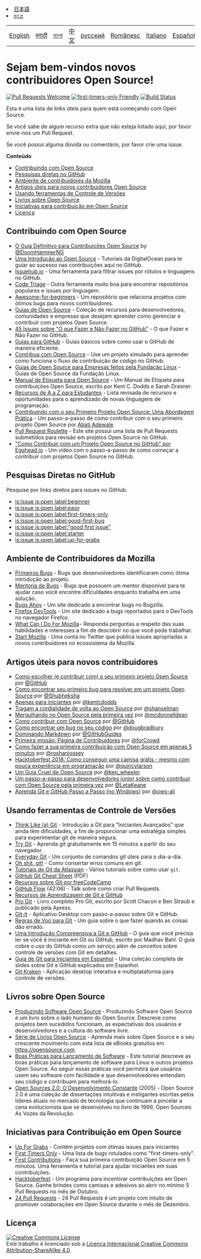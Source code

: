 <table>
    <tr>
        <!-- Do not translate this table -->
        <td><a href="./README.md"> English </a></td>
        <td><a href="./README-MR.md"> मराठी </a></td>
        <td><a href="./README-BN.md"> বাংলা </a></td>
        <td><a href="./README-CN.md"> 中文 </a></td>
        <td><a href="./README-RU.md"> русский </a></td>
        <td><a href="./README-RO.md"> Românesc </a></td>
        <td><a href="./README-IT.md"> Italiano </a></td>
        <td><a href="./README-ES.md"> Español </a></td>
        <td><a href="./README-pt-BR.md"> Português (BR) </a></td>
        <td><a href="./README-DE.md"> Deutsch </a></td>
        <td><a href="./README-GR.md"> Ελληνικά </a></td>
        <td><a href="./README-FR.md"> Français </a></td>
        <td><a href="./README-TR.md"> Turkish </a></td>
        <li><a href="./README-JA.md"> 日本語 </a></li>
        <li><a href="./README-KA.md"> ಕನ್ನಡ </a></li>
    </tr>
</table>

# Sejam bem-vindos novos contribuidores Open Source!

[![Pull Requests Welcome](https://img.shields.io/badge/PRs-welcome-brightgreen.svg?style=flat)](http://makeapullrequest.com)
[![first-timers-only Friendly](https://img.shields.io/badge/first--timers--only-friendly-blue.svg)](http://www.firsttimersonly.com/)
[![Build Status](https://travis-ci.org/freeCodeCamp/how-to-contribute-to-open-source.svg?branch=master)](https://travis-ci.org/freeCodeCamp/how-to-contribute-to-open-source)

Esta é uma lista de links úteis para quem está começando com Open Source.

Se você sabe de algum recurso extra que não esteja listado aqui, por favor envie-nos um Pull Request.

Se você possui alguma dúvida ou comentário, por favor crie uma issue.

**Conteúdo**

- [Contribuindo com Open Source](#contribuindo-com-open-source)
- [Pesquisas diretas no GitHub](#pesquisas-diretas-no-github)
- [Ambiente de contribuidores da Mozilla](#ambiente-de-contribuidores-da-mozilla)
- [Artigos úteis para novos contribuidores Open Source](#artigos-úteis-para-novos-contribuidores)
- [Usando ferramentas de Controle de Versões](#usando-ferramentas-de-controle-de-versões)
- [Livros sobre Open Source](#livros-sobre-open-source)
- [Iniciativas para contribuição em Open Source](#iniciativas-para-contribuição-em-open-source)
- [Licença](#licença)

## Contribuindo com Open Source

- [O Guia Definitivo para Contribuições Open Source](https://medium.freecodecamp.org/the-definitive-guide-to-contributing-to-open-source-900d5f9f2282) by [@DoomHammerNG](https://twitter.com/DoomHammerNG)
- [Uma Introdução ao Open Source](https://www.digitalocean.com/community/tutorial_series/an-introduction-to-open-source) - Tutoriais da DigitalOcean para te guiar ao sucesso nas contribuições aqui no GitHub.
- [Issuehub.io](http://issuehub.pro/) - Uma ferramenta para filtrar issues por rótulos e linguagens no GitHub.
- [Code Triage](https://www.codetriage.com/) - Outra ferramenta muito boa para encontrar repositórios populares e issues por linguagem.
- [Awesome-for-beginners](https://github.com/MunGell/awesome-for-beginners) - Um repositório que relaciona projetos com ótimos bugs para novos contribuidores.
- [Guias de Open Source](https://opensource.guide/) - Coleção de recursos para desenvolvedores, comunidades e empresas que desejam aprender como gerenciar e contribuir com projetos Open Source.
- [45 Issues sobre "O que Fazer e Não Fazer no GitHub"](https://hackernoon.com/45-github-issues-dos-and-donts-dfec9ab4b612) - O que Fazer e Não Fazer no GitHub.
- [Guias para GitHub](https://guides.github.com/) - Guias básicos sobre como usar o GitHub de maneira eficiente.
- [Contribua com Open Source](https://github.com/danthareja/contribute-to-open-source) - Use um projeto simulado para aprender como funciona o fluxo de contribuição de código no GitHub.
- [Guias de Open Source para Empresas feitos pela Fundação Linux](https://www.linuxfoundation.org/resources/open-source-guides/) - Guias de Open Source da Fundação Linux.
- [Manual de Etiqueta para Open Source](https://css-tricks.com/open-source-etiquette-guidebook/) - Um Manual de Etiqueta para contribuições Open Source, escrito por Kent C. Dodds e Sarah Drasner.
- [Recursos de A a Z para Estudantes](https://github.com/dipakkr/A-to-Z-Resources-for-Students) - Lista revisada de recursos e oportunidades para o aprendizado de novas linguagens de programação.
- [Contribuindo com o seu Primeiro Projeto Open Source: Uma Abordagem Prática](https://blog.devcenter.co/contributing-to-your-first-open-source-project-a-practical-approach-1928c4cbdae) - Um passo-a-passo de como contribuir com o seu primeiro projeto Open Source por [Abati Adewale](https://www.acekyd.com).
- [Pull Request Roulette](http://www.pullrequestroulette.com/) - Este site possui uma lista de Pull Requests submetidos para revisão em projetos Open Source no GitHub.
- ["Como Contribuir com um Projeto Open Source no GitHub" por Egghead.io](https://egghead.io/courses/how-to-contribute-to-an-open-source-project-on-github) - Um vídeo com o passo-a-passo de como começar a contribuir com projetos Open Source no GitHub.

## Pesquisas Diretas no GitHub

Pesquise por links diretos para issues no GitHub.

- [is:issue is:open label:beginner](https://github.com/search?utf8=%E2%9C%93&q=is%3Aissue+is%3Aopen+label%3Abeginner)
- [is:issue is:open label:easy](https://github.com/search?utf8=%E2%9C%93&q=is%3Aissue+is%3Aopen+label%3Aeasy)
- [is:issue is:open label:first-timers-only](https://github.com/search?utf8=%E2%9C%93&q=is%3Aissue+is%3Aopen+label%3Afirst-timers-only)
- [is:issue is:open label:good-first-bug](https://github.com/search?utf8=%E2%9C%93&q=is%3Aissue+is%3Aopen+label%3Agood-first-bug)
- [is:issue is:open label:"good first issue"](https://github.com/search?utf8=%E2%9C%93&q=is%3Aissue+is%3Aopen+label%3A"good+first+issue")
- [is:issue is:open label:starter](https://github.com/search?utf8=%E2%9C%93&q=is%3Aissue+is%3Aopen+label%3Astarter)
- [is:issue is:open label:up-for-grabs](https://github.com/search?utf8=%E2%9C%93&q=is%3Aissue+is%3Aopen+label%3Aup-for-grabs)

## Ambiente de Contribuidores da Mozilla

- [Primeiros Bugs](https://bugzil.la/sw:%22[good%20first%20bug]%22&limit=0) - Bugs que desenvolvedores identificaram como ótima introdução ao projeto.
- [Mentoria de Bugs](https://bugzilla.mozilla.org/buglist.cgi?quicksearch=mentor%3A%40) - Bugs que possuem um mentor disponível para te ajudar caso você encontre dificuldades enquanto trabalha em uma solução.
- [Bugs Ahoy](http://www.joshmatthews.net/bugsahoy/) - Um site dedicado a encontrar bugs no Bugzilla.
- [Firefox DevTools](http://firefox-dev.tools/) - Um site dedicado a bugs reportados para o DevTools no navegador Firefox.
- [What Can I Do For Mozilla](http://whatcanidoformozilla.org/) - Responda perguntas a respeito das suas habilidades e interesses a fim de descobrir no que você pode trabalhar.
- [Start Mozilla](https://twitter.com/StartMozilla) - Uma conta no Twitter que publica issues apropriadas a novos contribuidores no ecossistema da Mozilla.

## Artigos úteis para novos contribuidores

- [Como escolher (e contribuir com) o seu primeiro projeto Open Source](https://github.com/collections/choosing-projects) por [@GitHub](https://github.com/github)
- [Como encontrar seu primeiro bug para resolver em um projeto Open Source](https://medium.freecodecamp.org/finding-your-first-open-source-project-or-bug-to-work-on-1712f651e5ba#.slc8i2h1l) por [@Shubheksha](https://github.com/Shubheksha)
- [Apenas para iniciantes](https://kentcdodds.com/blog/first-timers-only) por [@kentcdodds](https://github.com/kentcdodds)
- [Tragam a cordialidade de volta ao Open Source](http://www.hanselman.com/blog/BringKindnessBackToOpenSource.aspx) por [@shanselman](https://github.com/shanselman)
- [Mergulhando no Open Source pela primeira vez](https://www.nearform.com/blog/getting-into-open-source-for-the-first-time/) por [@mcdonnelldean](https://github.com/mcdonnelldean)
- [Como contribuir com Open Source](https://opensource.guide/how-to-contribute/) por [@GitHub](https://github.com/github)
- [Como encontrar um bug no seu código](https://8thlight.com/blog/doug-bradbury/2016/06/29/how-to-find-bug-in-your-code.html) por [@dougbradbury](https://twitter.com/dougbradbury)
- [Dominando Markdown](https://guides.github.com/features/mastering-markdown/) por [@GitHubGuides](https://guides.github.com/)
- [Primeira missão: Página de Contribuidores](https://medium.com/@forCrowd/first-mission-contributors-page-df24e6e70705#.2v2g0no29) por [@forCrowd](https://github.com/forCrowd)
- [Como fazer a sua primeira contribuição com Open Source em apenas 5 minutos](https://medium.freecodecamp.org/how-to-make-your-first-open-source-contribution-in-just-5-minutes-aaad1fc59c9a) por [@roshanjossey](https://medium.freecodecamp.org/@roshanjossey)
- [Hacktoberfest 2018: Como conseguir uma camisa grátis - mesmo com pouca experiência em programação](https://medium.freecodecamp.org/hacktoberfest-2018-how-you-can-get-your-free-shirt-even-if-youre-new-to-coding-96080dd0b01b) por [@quincylarson](https://medium.freecodecamp.org/@quincylarson)
- [Um Guia Cruel de Open Source](https://medium.com/codezillas/a-bitter-guide-to-open-source-a8e3b6a3c1c4) por [@ken_wheeler](https://medium.com/@ken_wheeler)
- [Um passo-a-passo para desenvolvedores júnior sobre como contribuir com Open Source pela primeira vez](https://hackernoon.com/contributing-to-open-source-the-sharks-are-photoshopped-47e22db1ab86) por [@LetaKeane](http://www.letakeane.com/)
- [Aprenda Git e GitHub Passo a Passo (no Windows)](https://medium.com/@ows_ali/be93518e06dc) por [@ows-ali](https://medium.com/@ows_ali)

## Usando ferramentas de Controle de Versões

- [Think Like (a) Git](http://think-like-a-git.net/) - Introdução a Git para "Iniciantes Avançados" que ainda têm dificuldades, a fim de proporcionar uma estratégia simples para experimentar git de maneira segura.
- [Try Git](https://try.github.io/) - Aprenda git gratuitamente em 15 minutos a partir do seu navegador.
- [Everyday Git](https://git-scm.com/docs/giteveryday) - Um conjunto de comandos git úteis para o dia-a-dia.
- [Oh shit, git!](http://ohshitgit.com/) - Como consertar erros comuns em git.
- [Tutoriais de Git da Atlassian](https://www.atlassian.com/git/tutorials/) - Vários tutoriais sobre como usar `git`.
- [GitHub Git Cheat Sheet](https://education.github.com/git-cheat-sheet-education.pdf) (PDF)
- [Recursos sobre Git por freeCodeCamp](https://www.freecodecamp.org/forum/t/wiki-git-resources/13136)
- [GitHub Flow](https://www.youtube.com/watch?v=juLIxo42A_s) (42:06) - Talk sobre como criar Pull Requests.
- [Recursos de Aprendizagem de Git e GitHub](https://help.github.com/articles/git-and-github-learning-resources/)
- [Pro Git](https://git-scm.com/book/en/v2) - Livro completo Pro Git, escrito por Scott Chacon e Ben Straub e publicado pela Apress.
- [Git-it](https://github.com/jlord/git-it-electron) - Aplicativo Desktop com passo-a-passo sobre Git e GitHub.
- [Regras de Voo para Git](https://github.com/k88hudson/git-flight-rules) - Um guia sobre o que fazer quando as coisas dão errado.
- [Uma Introdução Compreensiva a Git e GitHub](https://codeburst.io/git-good-part-a-e0d826286a2a) - O guia que você precisa ler se você é iniciante em Git ou GitHub, escrito por Madhav Bahl. O guia cobre o uso do GitHub como um serviço além de conceitos sobre controle de versões com Git em detalhes.
- [Guia de Git para Iniciantes em Espanhol](https://platzi.github.io/git-slides/#/) - Uma coleção completa de slides sobre Git e GitHub explicados em Espanhol.
- [Git Kraken](https://www.gitkraken.com/git-client) - Aplicação desktop interativa e multiplataforma para controle de versões.

## Livros sobre Open Source

- [Produzindo Software Open Source](http://producingoss.com/) - Produzindo Software Open Source é um livro sobre o lado humano do Open Source. Descreve como projetos bem sucedidos funcionam, as expectativas dos usuários e desenvolvedores e a cultura do software livre.
- [Série de Livros Open Source](https://opensource.com/resources/ebooks) - Aprenda mais sobre Open Source e o seu crescente movimento com esta lista de eBooks gratuitos em https://opensource.com.
- [Boas Práticas para Lançamento de Software](http://en.tldp.org/HOWTO/Software-Release-Practice-HOWTO/) - Este tutorial descreve as boas práticas para lançamento de software para Linux e outros projetos Open Source. Ao seguir essas práticas você permitirá que usuários usem seu software com facilidade e que desenvolvedores entendam seu código e contribuam para melhorá-lo.
- [Open Sources 2.0: O Desenvolvimento Constante](https://archive.org/details/opensources2.000diborich) (2005) - Open Source 2.0 é uma coleção de dissertações intuitivas e instigantes escritas pelos líderes atuais no mercado de tecnologia que continuam a pincelar a cena evolucionista que se desenvolveu no livro de 1999, Open Sources: As Vozes da Revolução.

## Iniciativas para Contribuição em Open Source

- [Up For Grabs](http://up-for-grabs.net/#/) - Contém projetos com ótimas issues para iniciantes
- [First Timers Only](http://www.firsttimersonly.com/) - Uma lista de bugs rotulados como "first-timers-only".
- [First Contributions](https://firstcontributions.github.io/) - Faça sua primeira contribuição Open Source em 5 minutos. Uma ferramenta e tutorial para ajudar iniciantes em suas contribuições.
- [Hacktoberfest](https://hacktoberfest.digitalocean.com/) - Um programa para incentivar contribuições em Open Source. Ganhe brindes como camisas e adesivos ao abrir no mínimo 5 Pull Requests no mês de Outubro.
- [24 Pull Requests](https://24pullrequests.com) - 24 Pull Requests é um projeto com intuito de promover colaborações em Open Source durante o mês de Dezembro.

## Licença

<a rel="license" href="http://creativecommons.org/licenses/by-sa/4.0/"><img alt="Creative Commons License" style="border-width:0" src="https://i.creativecommons.org/l/by-sa/4.0/88x31.png" /></a><br />Este trabalho é licenciado sob a <a rel="license" href="http://creativecommons.org/licenses/by-sa/4.0/">Licença Internacional Creative Commons Attribution-ShareAlike 4.0</a>.
